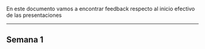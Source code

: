 En este documento vamos a encontrar feedback respecto al inicio efectivo de las presentaciones

---

## Semana 1
